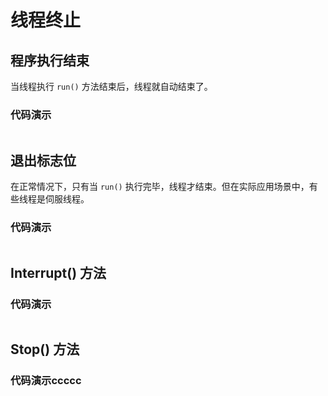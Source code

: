 # 线程终止

## 程序执行结束

当线程执行 `run()` 方法结束后，线程就自动结束了。

### 代码演示

``` java

```

## 退出标志位

在正常情况下，只有当 `run()` 执行完毕，线程才结束。但在实际应用场景中，有些线程是伺服线程。

### 代码演示

``` java

```

## Interrupt() 方法

### 代码演示

``` java

```

## Stop() 方法

### 代码演示ccccc

``` java

```